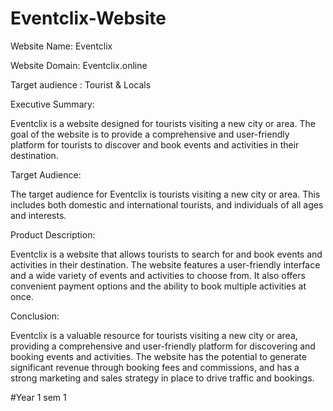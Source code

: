 # Eventclix-Website
Website Name: Eventclix

Website Domain: Eventclix.online

Target audience : Tourist & Locals

Executive Summary:

Eventclix is a website designed for tourists visiting a new city or area. The goal of the website is to provide a comprehensive and user-friendly platform for tourists to discover and book events and activities in their destination.

Target Audience:

The target audience for Eventclix is tourists visiting a new city or area. This includes both domestic and international tourists, and individuals of all ages and interests.

Product Description:

Eventclix is a website that allows tourists to search for and book events and activities in their destination. The website features a user-friendly interface and a wide variety of events and activities to choose from. It also offers convenient payment options and the ability to book multiple activities at once.

Conclusion:

Eventclix is a valuable resource for tourists visiting a new city or area, providing a comprehensive and user-friendly platform for discovering and booking events and activities. The website has the potential to generate significant revenue through booking fees and commissions, and has a strong marketing and sales strategy in place to drive traffic and bookings.

#Year 1 sem 1

